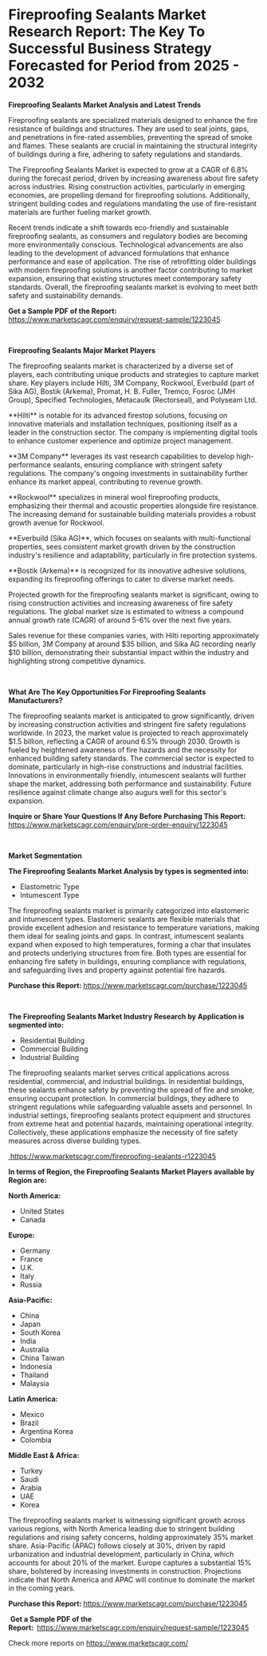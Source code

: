 <p><h1>Fireproofing Sealants Market Research Report: The Key To Successful Business Strategy Forecasted for Period from 2025 - 2032</h1></p><p><strong>Fireproofing Sealants Market Analysis and Latest Trends</strong></p>
<p><p>Fireproofing sealants are specialized materials designed to enhance the fire resistance of buildings and structures. They are used to seal joints, gaps, and penetrations in fire-rated assemblies, preventing the spread of smoke and flames. These sealants are crucial in maintaining the structural integrity of buildings during a fire, adhering to safety regulations and standards.</p><p>The Fireproofing Sealants Market is expected to grow at a CAGR of 6.8% during the forecast period, driven by increasing awareness about fire safety across industries. Rising construction activities, particularly in emerging economies, are propelling demand for fireproofing solutions. Additionally, stringent building codes and regulations mandating the use of fire-resistant materials are further fueling market growth.</p><p>Recent trends indicate a shift towards eco-friendly and sustainable fireproofing sealants, as consumers and regulatory bodies are becoming more environmentally conscious. Technological advancements are also leading to the development of advanced formulations that enhance performance and ease of application. The rise of retrofitting older buildings with modern fireproofing solutions is another factor contributing to market expansion, ensuring that existing structures meet contemporary safety standards. Overall, the fireproofing sealants market is evolving to meet both safety and sustainability demands.</p></p>
<p><strong>Get a Sample PDF of the Report:&nbsp;</strong> <a href="https://www.marketscagr.com/enquiry/request-sample/1223045?utm_campaign=3224&utm_medium=2&utm_source=Github&utm_content=ia&utm_term=03042025&utm_id=fireproofing-sealants">https://www.marketscagr.com/enquiry/request-sample/1223045</a></p>
<p>&nbsp;</p>
<p><strong>Fireproofing Sealants Major Market Players</strong></p>
<p><p>The fireproofing sealants market is characterized by a diverse set of players, each contributing unique products and strategies to capture market share. Key players include Hilti, 3M Company, Rockwool, Everbuild (part of Sika AG), Bostik (Arkema), Promat, H. B. Fuller, Tremco, Fosroc (JMH Group), Specified Technologies, Metacaulk (Rectorseal), and Polyseam Ltd.</p><p>**Hilti** is notable for its advanced firestop solutions, focusing on innovative materials and installation techniques, positioning itself as a leader in the construction sector. The company is implementing digital tools to enhance customer experience and optimize project management.</p><p>**3M Company** leverages its vast research capabilities to develop high-performance sealants, ensuring compliance with stringent safety regulations. The company's ongoing investments in sustainability further enhance its market appeal, contributing to revenue growth.</p><p>**Rockwool** specializes in mineral wool fireproofing products, emphasizing their thermal and acoustic properties alongside fire resistance. The increasing demand for sustainable building materials provides a robust growth avenue for Rockwool.</p><p>**Everbuild (Sika AG)**, which focuses on sealants with multi-functional properties, sees consistent market growth driven by the construction industry's resilience and adaptability, particularly in fire protection systems.</p><p>**Bostik (Arkema)** is recognized for its innovative adhesive solutions, expanding its fireproofing offerings to cater to diverse market needs.</p><p>Projected growth for the fireproofing sealants market is significant, owing to rising construction activities and increasing awareness of fire safety regulations. The global market size is estimated to witness a compound annual growth rate (CAGR) of around 5-6% over the next five years.</p><p>Sales revenue for these companies varies, with Hilti reporting approximately $5 billion, 3M Company at around $35 billion, and Sika AG recording nearly $10 billion, demonstrating their substantial impact within the industry and highlighting strong competitive dynamics.</p></p>
<p>&nbsp;</p>
<p><strong>What Are The Key Opportunities For Fireproofing Sealants Manufacturers?</strong></p>
<p><p>The fireproofing sealants market is anticipated to grow significantly, driven by increasing construction activities and stringent fire safety regulations worldwide. In 2023, the market value is projected to reach approximately $1.5 billion, reflecting a CAGR of around 6.5% through 2030. Growth is fueled by heightened awareness of fire hazards and the necessity for enhanced building safety standards. The commercial sector is expected to dominate, particularly in high-rise constructions and industrial facilities. Innovations in environmentally friendly, intumescent sealants will further shape the market, addressing both performance and sustainability. Future resilience against climate change also augurs well for this sector's expansion.</p></p>
<p><strong>Inquire or Share Your Questions If Any Before Purchasing This Report:</strong> <a href="https://www.marketscagr.com/enquiry/pre-order-enquiry/1223045?utm_campaign=3224&utm_medium=2&utm_source=Github&utm_content=ia&utm_term=03042025&utm_id=fireproofing-sealants">https://www.marketscagr.com/enquiry/pre-order-enquiry/1223045</a></p>
<p>&nbsp;</p>
<p><strong>Market Segmentation</strong></p>
<p><strong>The Fireproofing Sealants Market Analysis by types is segmented into:</strong></p>
<p><ul><li>Elastometric Type</li><li>Intumescent Type</li></ul></p>
<p><p>The fireproofing sealants market is primarily categorized into elastomeric and intumescent types. Elastomeric sealants are flexible materials that provide excellent adhesion and resistance to temperature variations, making them ideal for sealing joints and gaps. In contrast, intumescent sealants expand when exposed to high temperatures, forming a char that insulates and protects underlying structures from fire. Both types are essential for enhancing fire safety in buildings, ensuring compliance with regulations, and safeguarding lives and property against potential fire hazards.</p></p>
<p><strong>Purchase this Report:&nbsp;</strong><a href="https://www.marketscagr.com/purchase/1223045?utm_campaign=3224&utm_medium=2&utm_source=Github&utm_content=ia&utm_term=03042025&utm_id=fireproofing-sealants">https://www.marketscagr.com/purchase/1223045</a></p>
<p>&nbsp;</p>
<p><strong>The Fireproofing Sealants Market Industry Research by Application is segmented into:</strong></p>
<p><ul><li>Residential Building</li><li>Commercial Building</li><li>Industrial Building</li></ul></p>
<p><p>The fireproofing sealants market serves critical applications across residential, commercial, and industrial buildings. In residential buildings, these sealants enhance safety by preventing the spread of fire and smoke, ensuring occupant protection. In commercial buildings, they adhere to stringent regulations while safeguarding valuable assets and personnel. In industrial settings, fireproofing sealants protect equipment and structures from extreme heat and potential hazards, maintaining operational integrity. Collectively, these applications emphasize the necessity of fire safety measures across diverse building types.</p></p>
<p><a href="https://www.marketscagr.com/fireproofing-sealants-r1223045?utm_campaign=3224&utm_medium=2&utm_source=Github&utm_content=ia&utm_term=03042025&utm_id=fireproofing-sealants">&nbsp;https://www.marketscagr.com/fireproofing-sealants-r1223045</a></p>
<p><strong>In terms of Region, the Fireproofing Sealants Market Players available by Region are:</strong></p>
<p>
    <p> <strong> North America: </strong>
        <ul>
            <li>United States</li>
            <li>Canada</li>
        </ul>
        </p> 
    <p> <strong> Europe: </strong>
        <ul>
            <li>Germany</li>
            <li>France</li>
            <li>U.K.</li>
            <li>Italy</li>
            <li>Russia</li>
        </ul>
        </p> 
    <p> <strong> Asia-Pacific: </strong>
        <ul>
            <li>China</li>
            <li>Japan</li>
            <li>South Korea</li>
            <li>India</li>
            <li>Australia</li>
            <li>China Taiwan</li>
            <li>Indonesia</li>
            <li>Thailand</li>
            <li>Malaysia</li>
        </ul>
        </p> 
    <p> <strong> Latin America: </strong>
        <ul>
            <li>Mexico</li>
            <li>Brazil</li>
            <li>Argentina Korea</li>
            <li>Colombia</li>
        </ul>
        </p> 
    <p> <strong> Middle East & Africa: </strong>
        <ul>
            <li>Turkey</li>
            <li>Saudi</li>
            <li>Arabia</li>
            <li>UAE</li>
            <li>Korea</li>
        </ul>
    </p>
    </p>
<p><p>The fireproofing sealants market is witnessing significant growth across various regions, with North America leading due to stringent building regulations and rising safety concerns, holding approximately 35% market share. Asia-Pacific (APAC) follows closely at 30%, driven by rapid urbanization and industrial development, particularly in China, which accounts for about 20% of the market. Europe captures a substantial 15% share, bolstered by increasing investments in construction. Projections indicate that North America and APAC will continue to dominate the market in the coming years.</p></p>
<p><strong>Purchase this Report: </strong><a href="https://www.marketscagr.com/purchase/1223045?utm_campaign=3224&utm_medium=2&utm_source=Github&utm_content=ia&utm_term=03042025&utm_id=fireproofing-sealants">https://www.marketscagr.com/purchase/1223045</a></p>
<p>&nbsp;<strong>Get a Sample PDF of the Report:&nbsp;&nbsp;</strong><a href="https://www.marketscagr.com/enquiry/request-sample/1223045?utm_campaign=3224&utm_medium=2&utm_source=Github&utm_content=ia&utm_term=03042025&utm_id=fireproofing-sealants">https://www.marketscagr.com/enquiry/request-sample/1223045</a></p>
<p><strong></strong></p>
<p>Check more reports on <a href="https://www.marketscagr.com/?utm_campaign=3224&utm_medium=2&utm_source=Github&utm_content=ia&utm_term=03042025&utm_id=fireproofing-sealants">https://www.marketscagr.com/</a></p>